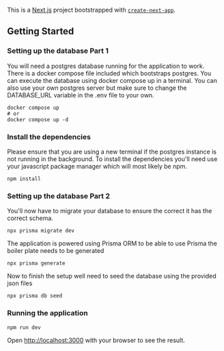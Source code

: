 This is a [Next.js](https://nextjs.org/) project bootstrapped with [`create-next-app`](https://github.com/vercel/next.js/tree/canary/packages/create-next-app).

## Getting Started

### Setting up the database Part 1

You will need a postgres database running for the application to work. There is a docker compose file included which bootstraps postgres. You can execute the database using docker compose up in a terminal. You can also use your own postgres server but make sure to change the DATABASE_URL variable in the .env file to your own.

```
docker compose up
# or
docker compose up -d
```

### Install the dependencies

Please ensure that you are using a new terminal if the postgres instance is not running in the background. To install the dependencies you'll need use your javascript package manager which will most likely be npm.

```
npm install
```

### Setting up the database Part 2

You'll now have to migrate your database to ensure the correct it has the correct schema.

```
npx prisma migrate dev
```

The application is powered using Prisma ORM to be able to use Prisma the boiler plate needs to be generated

```
npx prisma generate
```

Now to finish the setup well need to seed the database using the provided json files

```
npx prisma db seed
```

### Running the application

```
npm run dev
```

Open [http://localhost:3000](http://localhost:3000) with your browser to see the result.
